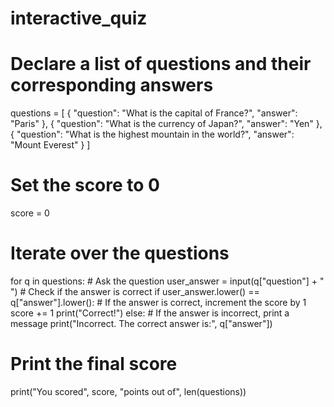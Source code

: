 # interactive_quiz
# Declare a list of questions and their corresponding answers
questions = [
    {
        "question": "What is the capital of France?",
        "answer": "Paris"
    },
    {
        "question": "What is the currency of Japan?",
        "answer": "Yen"
    },
    {
        "question": "What is the highest mountain in the world?",
        "answer": "Mount Everest"
    }
]

# Set the score to 0
score = 0

# Iterate over the questions
for q in questions:
    # Ask the question
    user_answer = input(q["question"] + " ")
    # Check if the answer is correct
    if user_answer.lower() == q["answer"].lower():
        # If the answer is correct, increment the score by 1
        score += 1
        print("Correct!")
    else:
        # If the answer is incorrect, print a message
        print("Incorrect. The correct answer is:", q["answer"])

# Print the final score
print("You scored", score, "points out of", len(questions))
